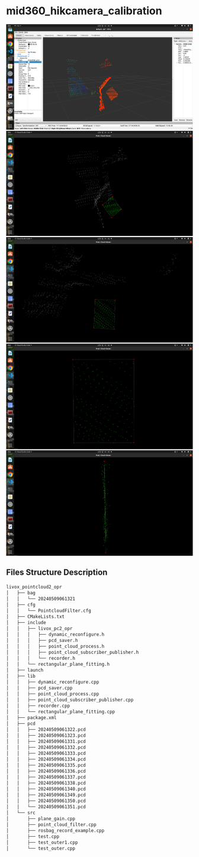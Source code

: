 # mid360_hikcamera_calibration
<p align="center">
        <a href="https://github.com/QuintinUmi/camera_calibration/">
            <img src="https://github.com/QuintinUmi/mid360_hikcamera_calibration/blob/QuintinUmi/doc/img/rviz_caliboard_cloud_collection.png?raw=true" alt="rviz_caliboard_cloud_collection.png"/>
            <img src="https://github.com/QuintinUmi/mid360_hikcamera_calibration/blob/QuintinUmi/doc/img/caliboard_cloud_detection.png?raw=true" alt="caliboard_cloud_detection.png"/>
            <img src="https://github.com/QuintinUmi/mid360_hikcamera_calibration/blob/QuintinUmi/doc/img/caliboard_cloud_detection_2.png?raw=true" alt="caliboard_cloud_detection_2.png"/>
                <img src="https://github.com/QuintinUmi/mid360_hikcamera_calibration/blob/QuintinUmi/doc/img/caliboard_cloud_detection_detailed_1.png?raw=true" alt="caliboard_cloud_detection_2.png"/>
                <img src="https://github.com/QuintinUmi/mid360_hikcamera_calibration/blob/QuintinUmi/doc/img/caliboard_cloud_detection_detailed_2.png?raw=true" alt="caliboard_cloud_detection_2.png"/>
        </a>
</p>

## Files Structure Description

```
livox_pointcloud2_opr
│   ├── bag
│   │   └── 20240509061321
│   ├── cfg
│   │   └── PointcloudFilter.cfg
│   ├── CMakeLists.txt
│   ├── include
│   │   ├── livox_pc2_opr
│   │   │   ├── dynamic_reconfigure.h
│   │   │   ├── pcd_saver.h
│   │   │   ├── point_cloud_process.h
│   │   │   ├── point_cloud_subscriber_publisher.h
│   │   │   └── recorder.h
│   │   └── rectangular_plane_fitting.h
│   ├── launch
│   ├── lib
│   │   ├── dynamic_reconfigure.cpp
│   │   ├── pcd_saver.cpp
│   │   ├── point_cloud_process.cpp
│   │   ├── point_cloud_subscriber_publisher.cpp
│   │   ├── recorder.cpp
│   │   └── rectangular_plane_fitting.cpp
│   ├── package.xml
│   ├── pcd
│   │   ├── 20240509061322.pcd
│   │   ├── 20240509061323.pcd
│   │   ├── 20240509061331.pcd
│   │   ├── 20240509061332.pcd
│   │   ├── 20240509061333.pcd
│   │   ├── 20240509061334.pcd
│   │   ├── 20240509061335.pcd
│   │   ├── 20240509061336.pcd
│   │   ├── 20240509061337.pcd
│   │   ├── 20240509061338.pcd
│   │   ├── 20240509061340.pcd
│   │   ├── 20240509061349.pcd
│   │   ├── 20240509061350.pcd
│   │   └── 20240509061351.pcd
│   └── src
│       ├── plane_gain.cpp
│       ├── point_cloud_filter.cpp
│       ├── rosbag_record_example.cpp
│       ├── test.cpp
│       ├── test_outer1.cpp
│       └── test_outer.cpp

```
